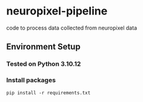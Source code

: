 # neuropixel-pipeline
code to process data collected from neuropixel data


## Environment Setup 

### Tested on Python 3.10.12

### Install packages 
```
pip install -r requirements.txt
```